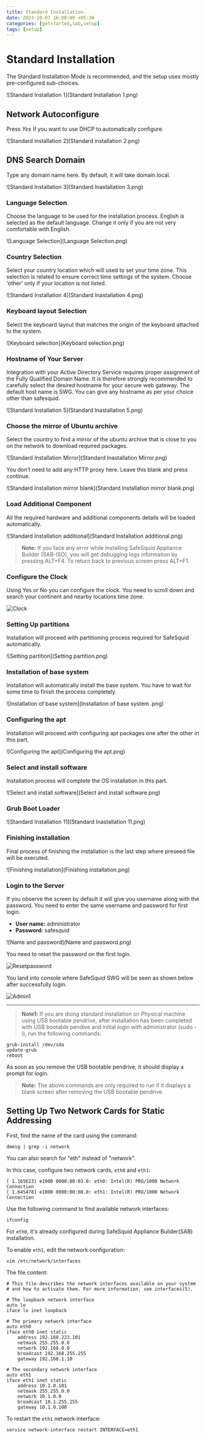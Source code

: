 ```yaml
---
title: Standard Installation.
date: 2023-10-07 16:00:00 +05:30
categories: [getstarted,sab,setup]
tags: [setup]
---
```


# Standard Installation

The Standard Installation Mode is recommended, and the setup uses mostly pre-configured sub-choices.

![Standard Installation 1](Standard Installation 1.png)

## Network Autoconfigure

Press *Yes* If you want to use DHCP to automatically configure.

![Standard installation 2](Standard installation 2.png)

## DNS Search Domain

Type any domain name here. By default, it will take domain.local.

![Standard Installation 3](Standard Inastallation 3.png)

### Language Selection

Choose the language to be used for the installation process. English is selected as the default language. Change it only if you are not very comfortable with English.

![Language Selection](Language Selection.png)

### Country Selection

Select your country location which will used to set your time zone. This selection is related to ensure correct time settings of the system. Choose 'other' only if your location is not listed.

![Standard Installation 4](Standard Inastallation 4.png)

### Keyboard layout Selection

Select the keyboard layout that matches the origin of the keyboard attached to the system.

![Keyboard selection](Keyboard selection.png)

### Hostname of Your Server

Integration with your Active Directory Service requires proper assignment of the Fully Qualified Domain Name. It is therefore strongly recommended to carefully select the desired hostname for your secure web gateway. The default host name is SWG. You can give any hostname as per your choice other than safesquid.

![Standard Installation 5](Standard Inastallation 5.png)

### Choose the mirror of Ubuntu archive

Select the country to find a mirror of the ubuntu archive that is close to you on the network to download required packages.

![Standard Installation Mirror](Standard Inastallation Mirror.png)

You don’t need to add any HTTP proxy here. Leave this blank and press continue.

![Standard Installation mirror blank](Standard Installation mirror blank.png)

### Load Additional Component

All the required hardware and additional components details will be loaded automatically.

![Standard Installation additional](Standard Installation additional.png)

> **Note:** If you face any error while installing SafeSquid Appliance Builder (SAB-ISO), you will get debugging logs information by pressing ALT+F4. To return back to previous screen press ALT+F1.

### Configure the Clock

Using Yes or No you can configure the clock. You need to scroll down and search your continent and nearby locations time zone.

![Clock](Clock.png)

### Setting Up partitions

Installation will proceed with partitioning process required for SafeSquid automatically.

![Setting partition](Setting partition.png)

### Installation of base system

Installation will automatically install the base system. You have to wait for some time to finish the process completely.

![Installation of base system](Installation of base system .png)

### Configuring the apt

Installation will proceed with configuring apt packages one after the other in this part.

![Configuring the apt](Configuring the apt.png)

### Select and install software

Installation process will complete the OS installation in this part.

![Select and install software](Select and install software.png)

### Grub Boot Loader

![Standard Installation 11](Standard Inastallation 11.png)

### Finishing installation

Final process of finishing the installation is the last step where preseed file will be executed.

![Finishing installation](Finishing installation.png)

### Login to the Server

If you observe the screen by default it will give you username along with the password. You need to enter the same username and password for first login.

- **User name:** administrator
- **Password:** safesquid

![Name and password](Name and password.png)

You need to reset the password on the first login.

![Resetpassword](Resetpassword.png)

You land into console where SafeSquid SWG will be seen as shown below after successfully login.

![Admin1](Admin1.PNG)

---

> **Note1:** If you are doing standard installation on Physical machine using USB bootable pendrive, after installation has been completed with USB bootable pendive and initial login with administrator (sudo -i), run the following commands:

```shell
grub-install /dev/sda
update-grub
reboot
```
As soon as you remove the USB bootable pendrive, it should display a prompt for login.

> **Note:** The above commands are only required to run if it displays a blank screen after removing the USB bootable pendrive.

## Setting Up Two Network Cards for Static Addressing

First, find the name of the card using the command:

```shell
dmesg | grep -i network
```

You can also search for "eth" instead of "network".

In this case, configure two network cards, `eth0` and `eth1`:

```shell
[ 1.165623] e1000 0000:00:03.0: eth0: Intel(R) PRO/1000 Network Connection
[ 1.645478] e1000 0000:00:08.0: eth1: Intel(R) PRO/1000 Network Connection
```

Use the following command to find available network interfaces:

```shell
ifconfig
```

For `eth0`, it's already configured during SafeSquid Appliance Builder(SAB) installation.

To enable `eth1`, edit the network configuration:

```shell
vim /etc/network/interfaces
```

The file content:

```shell
# This file describes the network interfaces available on your system
# and how to activate them. For more information, see interfaces(5).

# The loopback network interface
auto lo
iface lo inet loopback

# The primary network interface
auto eth0
iface eth0 inet static
    address 192.168.223.101
    netmask 255.255.0.0
    network 192.168.0.0
    broadcast 192.168.255.255
    gateway 192.168.1.10

# The secondary network interface
auto eth1
iface eth1 inet static
    address 10.1.0.101
    netmask 255.255.0.0
    network 10.1.0.0
    broadcast 10.1.255.255
    gateway 10.1.0.100
```

To restart the `eth1` network interface:

```shell
service network-interface restart INTERFACE=eth1 
```
